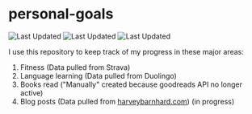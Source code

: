 # personal-goals
![Last Updated](https://img.shields.io/date/1613618420?color=FC4C02&label=Fitness%20Updated&logo=strava)
![Last Updated](https://img.shields.io/date/1613618420?color=7ac70c&label=Language%20Updated&logo=duolingo)
![Last Updated](https://img.shields.io/date/1613618420?color=e9e5cd&label=Books%20Updated&logo=goodreads)

I use this repository to keep track of my progress in these major areas:

1. Fitness (Data pulled from Strava)
2. Language learning (Data pulled from Duolingo)
3. Books read ("Manually" created because goodreads API no longer active)
4. Blog posts (Data pulled from [harveybarnhard.com](https://harveybarnhard.com)) (in progress)
